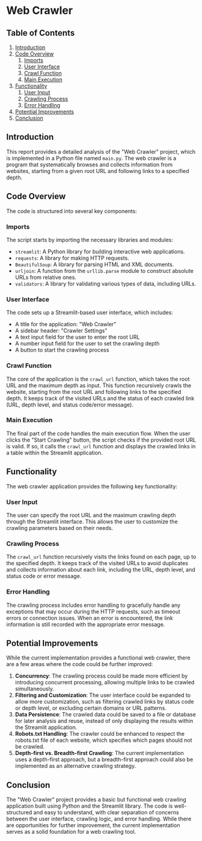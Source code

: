 # Web Crawler 
## Table of Contents
1. [Introduction](#introduction)
2. [Code Overview](#code-overview)
   1. [Imports](#imports)
   2. [User Interface](#user-interface)
   3. [Crawl Function](#crawl-function)
   4. [Main Execution](#main-execution)
3. [Functionality](#functionality)
   1. [User Input](#user-input)
   2. [Crawling Process](#crawling-process)
   3. [Error Handling](#error-handling)
4. [Potential Improvements](#potential-improvements)
5. [Conclusion](#conclusion)

## Introduction

This report provides a detailed analysis of the "Web Crawler" project, which is implemented in a Python file named `main.py`. The web crawler is a program that systematically browses and collects information from websites, starting from a given root URL and following links to a specified depth.

## Code Overview

The code is structured into several key components:

### Imports

The script starts by importing the necessary libraries and modules:

- `streamlit`: A Python library for building interactive web applications.
- `requests`: A library for making HTTP requests.
- `BeautifulSoup`: A library for parsing HTML and XML documents.
- `urljoin`: A function from the `urllib.parse` module to construct absolute URLs from relative ones.
- `validators`: A library for validating various types of data, including URLs.

### User Interface

The code sets up a Streamlit-based user interface, which includes:

- A title for the application: "Web Crawler"
- A sidebar header: "Crawler Settings"
- A text input field for the user to enter the root URL
- A number input field for the user to set the crawling depth
- A button to start the crawling process

### Crawl Function

The core of the application is the `crawl_url` function, which takes the root URL and the maximum depth as input. This function recursively crawls the website, starting from the root URL and following links to the specified depth. It keeps track of the visited URLs and the status of each crawled link (URL, depth level, and status code/error message).

### Main Execution

The final part of the code handles the main execution flow. When the user clicks the "Start Crawling" button, the script checks if the provided root URL is valid. If so, it calls the `crawl_url` function and displays the crawled links in a table within the Streamlit application.

## Functionality

The web crawler application provides the following key functionality:

### User Input

The user can specify the root URL and the maximum crawling depth through the Streamlit interface. This allows the user to customize the crawling parameters based on their needs.

### Crawling Process

The `crawl_url` function recursively visits the links found on each page, up to the specified depth. It keeps track of the visited URLs to avoid duplicates and collects information about each link, including the URL, depth level, and status code or error message.

### Error Handling

The crawling process includes error handling to gracefully handle any exceptions that may occur during the HTTP requests, such as timeout errors or connection issues. When an error is encountered, the link information is still recorded with the appropriate error message.

## Potential Improvements

While the current implementation provides a functional web crawler, there are a few areas where the code could be further improved:

1. **Concurrency**: The crawling process could be made more efficient by introducing concurrent processing, allowing multiple links to be crawled simultaneously.
2. **Filtering and Customization**: The user interface could be expanded to allow more customization, such as filtering crawled links by status code or depth level, or excluding certain domains or URL patterns.
3. **Data Persistence**: The crawled data could be saved to a file or database for later analysis and reuse, instead of only displaying the results within the Streamlit application.
4. **Robots.txt Handling**: The crawler could be enhanced to respect the robots.txt file of each website, which specifies which pages should not be crawled.
5. **Depth-first vs. Breadth-first Crawling**: The current implementation uses a depth-first approach, but a breadth-first approach could also be implemented as an alternative crawling strategy.

## Conclusion

The "Web Crawler" project provides a basic but functional web crawling application built using Python and the Streamlit library. The code is well-structured and easy to understand, with clear separation of concerns between the user interface, crawling logic, and error handling. While there are opportunities for further improvement, the current implementation serves as a solid foundation for a web crawling tool.

